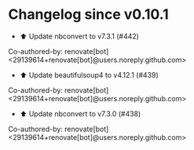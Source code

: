 # Changelog since v0.10.1
- ⬆️ Update nbconvert to v7.3.1 (#442)

Co-authored-by: renovate[bot] <29139614+renovate[bot]@users.noreply.github.com> 
- ⬆️ Update beautifulsoup4 to v4.12.1 (#439)

Co-authored-by: renovate[bot] <29139614+renovate[bot]@users.noreply.github.com> 
- ⬆️ Update nbconvert to v7.3.0 (#438)

Co-authored-by: renovate[bot] <29139614+renovate[bot]@users.noreply.github.com> 
